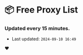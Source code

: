 # :package: Free Proxy List
### Updated every 15 minutes.

- Last updated: `2024-09-10 16:49`

:heart:
